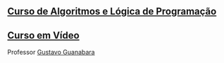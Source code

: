 [Curso de Algoritmos e Lógica de Programação](https://www.youtube.com/playlist?list=PLHz_AreHm4dmSj0MHol_aoNYCSGFqvfXV)
---------------------------------------------

[Curso em Vídeo](https://cursoemvideo.com/)
----------------

Professor [Gustavo Guanabara](https://github.com/gustavoguanabara)
